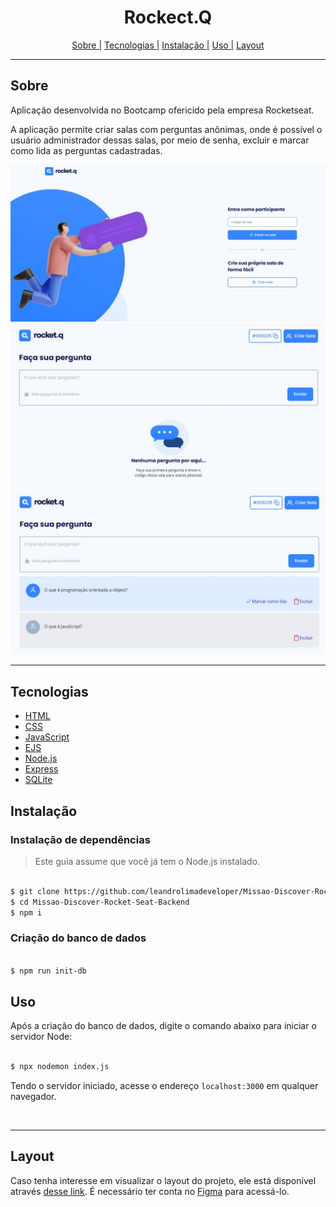 <h1 align="center">Rockect.Q</h1>
<p align="center">
    <a href="#sobre">Sobre |</a>
    <a href="#tecnologias">Tecnologias |</a>
    <a href="#instalação">Instalação |</a>
    <a href="#uso">Uso |</a>
    <a href="#layout">Layout</a>
</p>

<hr>

## Sobre
Aplicação desenvolvida no Bootcamp ofericido pela empresa Rocketseat. 

A aplicação permite criar salas com perguntas anônimas, onde é possível o usuário administrador dessas salas, por meio de senha, excluir e marcar como lida as perguntas cadastradas.  

![image](./.github/folder.jpg)
![image](./.github/screen1.jpg)
![image](./.github/screen2.jpg)

<hr>

## Tecnologias
<ul>
    <li><a href="https://www.w3schools.com" alt="HTML">HTML</a></li>
    <li><a href="https://www.w3schools.com" alt="CSS">CSS</a></li>
    <li><a href="https://www.ecma-international.org/publications-and-standards/standards/ecma-262/" alt="JavaScript">JavaScript</a></li>
    <li><a href="https://ejs.co/" alt="EJS">EJS</a></li>
    <li><a href="https://nodejs.org/" alt="Node.js">Node.js</a></li>
    <li><a href="https://expressjs.com/" alt="Sequelize">Express</a></li>
    <li><a href="https://www.sqlite.org/" alt="MySQL">SQLite</a></li>
</ul>

## Instalação 
### Instalação de dependências

> Este guia assume que você já tem o Node.js instalado. 

```bash

$ git clone https://github.com/leandrolimadeveloper/Missao-Discover-Rocket-Seat-Backend.git
$ cd Missao-Discover-Rocket-Seat-Backend
$ npm i

```

### Criação do banco de dados

```bash 

$ npm run init-db

```


## Uso 
Após a criação do banco de dados, digite o comando abaixo para iniciar o servidor Node: 

```bash

$ npx nodemon index.js

```

<p>Tendo o servidor iniciado, acesse o endereço <code>localhost:3000</code> em qualquer navegador.</p><br>

<hr>
 
## Layout

Caso tenha interesse em visualizar o layout do projeto, ele está disponível através [desse link](https://www.figma.com/community/file/1009821158959690135/Roquet.q). É necessário ter conta no [Figma](https://figma.com) para acessá-lo.